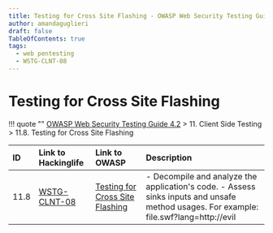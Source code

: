 ```yaml
---
title: Testing for Cross Site Flashing - OWASP Web Security Testing Guide 
author: amandaguglieri
draft: false
TableOfContents: true
tags:
  - web pentesting
  - WSTG-CLNT-08
---
```




# Testing for Cross Site Flashing

!!! quote ""
	[OWASP Web Security Testing Guide 4.2](index.md) > 11. Client Side Testing > 11.8. Testing for Cross Site Flashing

|ID|Link to Hackinglife|Link to OWASP|Description|
|:---|:---|:---|:---|
|11.8|[WSTG-CLNT-08](WSTG-CLNT-08.md)|[Testing for Cross Site Flashing](https://owasp.org/www-project-web-security-testing-guide/latest/4-Web_Application_Security_Testing/11-Client-side_Testing/08-Testing_for_Cross_Site_Flashing)|- Decompile and analyze the application's code.  - Assess sinks inputs and unsafe method usages.  For example: file.swf?lang=http://evil|Flare, Flasm, SWF Intruder|



